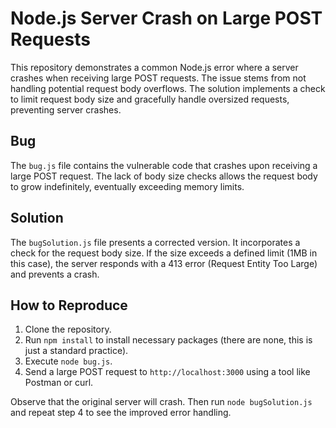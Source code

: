 # Node.js Server Crash on Large POST Requests

This repository demonstrates a common Node.js error where a server crashes when receiving large POST requests.  The issue stems from not handling potential request body overflows.  The solution implements a check to limit request body size and gracefully handle oversized requests, preventing server crashes. 

## Bug

The `bug.js` file contains the vulnerable code that crashes upon receiving a large POST request.  The lack of body size checks allows the request body to grow indefinitely, eventually exceeding memory limits. 

## Solution

The `bugSolution.js` file presents a corrected version.  It incorporates a check for the request body size. If the size exceeds a defined limit (1MB in this case), the server responds with a 413 error (Request Entity Too Large) and prevents a crash.

## How to Reproduce

1. Clone the repository.
2. Run `npm install` to install necessary packages (there are none, this is just a standard practice).
3. Execute `node bug.js`.
4. Send a large POST request to `http://localhost:3000` using a tool like Postman or curl.

Observe that the original server will crash.  Then run `node bugSolution.js` and repeat step 4 to see the improved error handling. 